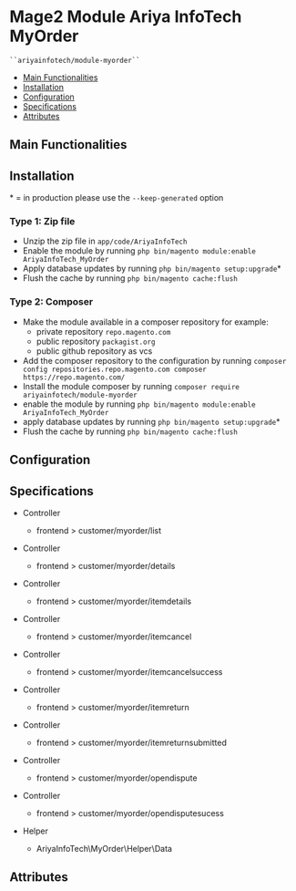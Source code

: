 # Mage2 Module Ariya InfoTech MyOrder

    ``ariyainfotech/module-myorder``

 - [Main Functionalities](#markdown-header-main-functionalities)
 - [Installation](#markdown-header-installation)
 - [Configuration](#markdown-header-configuration)
 - [Specifications](#markdown-header-specifications)
 - [Attributes](#markdown-header-attributes)


## Main Functionalities


## Installation
\* = in production please use the `--keep-generated` option

### Type 1: Zip file

 - Unzip the zip file in `app/code/AriyaInfoTech`
 - Enable the module by running `php bin/magento module:enable AriyaInfoTech_MyOrder`
 - Apply database updates by running `php bin/magento setup:upgrade`\*
 - Flush the cache by running `php bin/magento cache:flush`

### Type 2: Composer

 - Make the module available in a composer repository for example:
    - private repository `repo.magento.com`
    - public repository `packagist.org`
    - public github repository as vcs
 - Add the composer repository to the configuration by running `composer config repositories.repo.magento.com composer https://repo.magento.com/`
 - Install the module composer by running `composer require ariyainfotech/module-myorder`
 - enable the module by running `php bin/magento module:enable AriyaInfoTech_MyOrder`
 - apply database updates by running `php bin/magento setup:upgrade`\*
 - Flush the cache by running `php bin/magento cache:flush`


## Configuration




## Specifications

 - Controller
	- frontend > customer/myorder/list

 - Controller
	- frontend > customer/myorder/details

 - Controller
	- frontend > customer/myorder/itemdetails

 - Controller
	- frontend > customer/myorder/itemcancel

 - Controller
	- frontend > customer/myorder/itemcancelsuccess

 - Controller
	- frontend > customer/myorder/itemreturn

 - Controller
	- frontend > customer/myorder/itemreturnsubmitted

 - Controller
	- frontend > customer/myorder/opendispute

 - Controller
	- frontend > customer/myorder/opendisputesucess

 - Helper
	- AriyaInfoTech\MyOrder\Helper\Data


## Attributes



